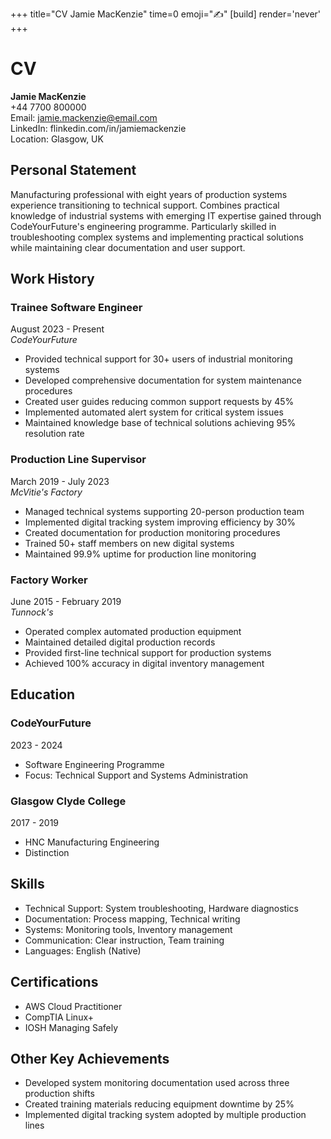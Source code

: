 +++
title="CV Jamie MacKenzie"
time=0
emoji="✍️"
[build]
render='never'
+++

# CV

**Jamie MacKenzie**  
+44 7700 800000  
Email: jamie.mackenzie@email.com  
LinkedIn: flinkedin.com/in/jamiemackenzie  
Location: Glasgow, UK

## Personal Statement

Manufacturing professional with eight years of production systems experience transitioning to technical support. Combines practical knowledge of industrial systems with emerging IT expertise gained through CodeYourFuture's engineering programme. Particularly skilled in troubleshooting complex systems and implementing practical solutions while maintaining clear documentation and user support.

## Work History

### Trainee Software Engineer

August 2023 - Present  
_CodeYourFuture_

- Provided technical support for 30+ users of industrial monitoring systems
- Developed comprehensive documentation for system maintenance procedures
- Created user guides reducing common support requests by 45%
- Implemented automated alert system for critical system issues
- Maintained knowledge base of technical solutions achieving 95% resolution rate

### Production Line Supervisor

March 2019 - July 2023  
_McVitie's Factory_

- Managed technical systems supporting 20-person production team
- Implemented digital tracking system improving efficiency by 30%
- Created documentation for production monitoring procedures
- Trained 50+ staff members on new digital systems
- Maintained 99.9% uptime for production line monitoring

### Factory Worker

June 2015 - February 2019  
_Tunnock's_

- Operated complex automated production equipment
- Maintained detailed digital production records
- Provided first-line technical support for production systems
- Achieved 100% accuracy in digital inventory management

## Education

### CodeYourFuture

2023 - 2024

- Software Engineering Programme
- Focus: Technical Support and Systems Administration

### Glasgow Clyde College

2017 - 2019

- HNC Manufacturing Engineering
- Distinction

## Skills

- Technical Support: System troubleshooting, Hardware diagnostics
- Documentation: Process mapping, Technical writing
- Systems: Monitoring tools, Inventory management
- Communication: Clear instruction, Team training
- Languages: English (Native)

## Certifications

- AWS Cloud Practitioner
- CompTIA Linux+
- IOSH Managing Safely

## Other Key Achievements

- Developed system monitoring documentation used across three production shifts
- Created training materials reducing equipment downtime by 25%
- Implemented digital tracking system adopted by multiple production lines
